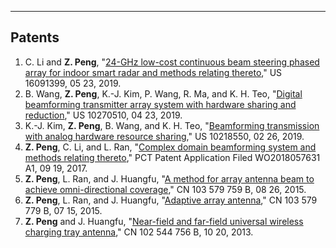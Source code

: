 <a name="patents"/></a>

---

## Patents

1. C. Li and **Z. Peng**, "<a href="http://www.freepatentsonline.com/y2019/0157771.html" target="_blank">24-GHz low-cost continuous beam steering phased array for indoor smart radar and methods relating thereto</a>," US 16091399, 05 23, 2019.
2. B. Wang, **Z. Peng**, K.-J. Kim, P. Wang, R. Ma, and K. H. Teo, "<a href="http://www.freepatentsonline.com/10270510.html" target="_blank">Digital beamforming transmitter array system with hardware sharing and reduction</a>," US 10270510, 04 23, 2019.
3. K.-J. Kim, **Z. Peng**, B. Wang, and K. H. Teo, "<a href="http://www.freepatentsonline.com/10218550.html" target="_blank">Beamforming transmission with analog hardware resource sharing</a>," US 10218550, 02 26, 2019.
4. **Z. Peng**, C. Li, and L. Ran, "<a href="https://app.dimensions.ai/details/patent/WO-2018057631-A1" target="_blank">Complex domain beamforming system and methods relating thereto</a>," PCT Patent Application Filed WO2018057631 A1, 09 19, 2017.
5. **Z. Peng**, L. Ran, and J. Huangfu, "<a href="https://www.google.com/patents/CN103579759B" target="_blank">A method for array antenna beam to achieve omni-directional coverage</a>," CN 103 579 759 B, 08 26, 2015.
6. **Z. Peng**, L. Ran, and J. Huangfu, "<a href="https://www.google.com/patents/CN103579779B" target="_blank">Adaptive array antenna</a>," CN 103 579 779 B, 07 15, 2015.
7. **Z. Peng** and J. Huangfu, "<a href="https://www.google.com/patents/CN102544756B" target="_blank">Near-field and far-field universal wireless charging tray antenna</a>," CN 102 544 756 B, 10 20, 2013.